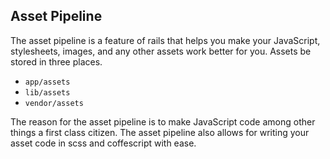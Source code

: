 ## Asset Pipeline
The asset pipeline is a feature of rails that helps you make your JavaScript, stylesheets, images, and any other assets work better for you. Assets be stored in three places.
- `app/assets`
- `lib/assets`
- `vendor/assets`

The reason for the asset pipeline is to make JavaScript code among other things a first class citizen. The asset pipeline also allows for writing your asset code in scss and coffescript with ease.


